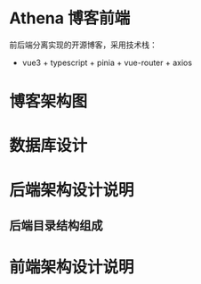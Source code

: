 # Athena 博客前端

前后端分离实现的开源博客，采用技术栈：

- vue3 + typescript + pinia + vue-router + axios

# 博客架构图

# 数据库设计

# 后端架构设计说明

## 后端目录结构组成

# 前端架构设计说明
